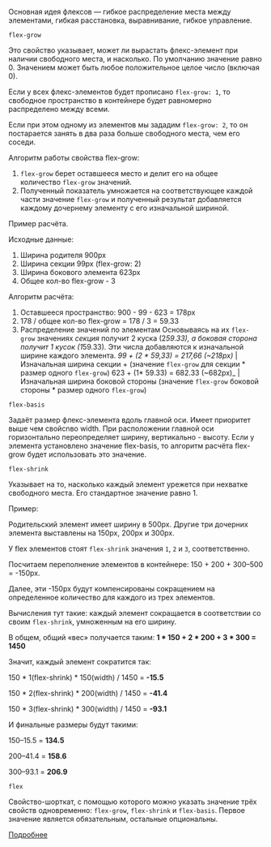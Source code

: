 Основная идея флексов — гибкое распределение места между элементами, гибкая расстановка, выравнивание, гибкое управление.

`flex-grow`

Это свойство указывает, может ли вырастать флекс-элемент при наличии свободного места, и насколько. По умолчанию значение равно 0. Значением может быть любое положительное целое число (включая 0).

Если у всех флекс-элементов будет прописано `flex-grow: 1`, то свободное пространство в контейнере будет равномерно распределено между всеми.

Если при этом одному из элементов мы зададим `flex-grow: 2`, то он постарается занять в два раза больше свободного места, чем его соседи.

Алгоритм работы свойства flex-grow:
1. `flex-grow` берет оставшееся место и делит его на общее количество `flex-grow` значений.
2. Полученный показатель умножается на соответствующее каждой части значение `flex-grow` и полученный результат добавляется каждому дочернему элементу с его изначальной шириной.

Пример расчёта.

Исходные данные:
1. Ширина родителя 900px
2. Ширина секции 99px (flex-grow: 2)
3. Ширина бокового элемента 623px
4. Общее кол-во flex-grow - 3

Алгоритм расчёта:
1. Оставшееся пространство: 900 - 99 - 623 = 178px
2. 178 / общее кол-во flex-grow = 178 / 3 = 59.33
3. Распределение значений по элементам
	Основываясь на их `flex-grow` значениях _секция_ получит 2 куска (2*59.33), а боковая сторона получит 1 кусок (1*59.33). Эти числа добавляются к изначальной ширине каждого элемента.
	_99 + (2 * 59,33) = 217,66 (~218px)_ | Изначальная ширина секции + (значение `flex-grow` для секции * размер одного `flex-grow`)
	623 + (1* 59.33) = 682.33 (~682px)_ | Изначальная ширина боковой стороны (значение `flex-grow` боковой стороны * размер одного `flex-grow`)

`flex-basis`

Задаёт размер флекс-элемента вдоль главной оси. Имеет приоритет выше чем свойсnво width. При расположении главной оси горизонтально переопределяет ширину, вертикально - высоту. Если у элемента установлено значение flex-basis, то алгоритм расчёта flex-grow будет использовать это значение.

`flex-shrink`

Указывает на то, насколько каждый элемент урежется при нехватке свободного места. Его стандартное значение равно 1.

Пример:

Родительский элемент имеет ширину в 500px. Другие три дочерних элемента выставлены на 150px, 200px и 300px.

У flex элементов стоят `flex-shrink` значения `1`, `2` и `3`, соответственно.

Посчитаем переполнение элементов в контейнере: 150 + 200 + 300–500 = -150px.

Далее, эти -150px будут компенсированы сокращением на определенное количество для каждого из трех элементов.

Вычисления тут такие: каждый элемент сокращается в соответствии со своим `flex-shrink`, умноженным на его ширину.

В общем, общий «вес» получается таким: **1 * 150 + 2 * 200 + 3 * 300 = 1450**

Значит, каждый элемент сократится так:

150 * 1(flex-shrink) * 150(width) / 1450 = **-15.5**

150 * 2(flex-shrink) * 200(width) / 1450 = **-41.4**

150 * 3(flex-shrink) * 300(width) / 1450 = **-93.1**

И финальные размеры будут такими:

150–15.5 = **134.5**

200–41.4 = **158.6**

300–93.1 = **206.9**

`flex` 

Свойство-шорткат, с помощью которого можно указать значение трёх свойств одновременно: `flex-grow`, `flex-shrink` и `flex-basis`. Первое значение является обязательным, остальные опциональны.

[Подробнее](https://doka.guide/css/flexbox-guide/)






